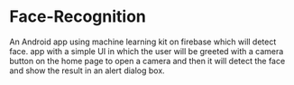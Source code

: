 # Face-Recognition
An Android app using machine learning kit on firebase which will detect face.
app with a simple UI in which the user will be greeted with a camera button on the
home page to open a camera and then it will detect the face and show the result in an alert dialog box.

